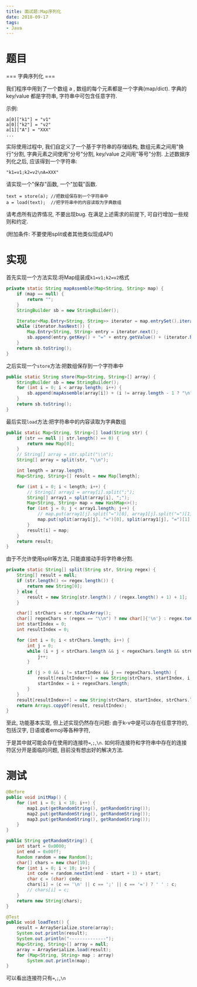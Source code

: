 ```yaml
---
title: 面试题:Map序列化
date: 2018-09-17
tags:
- Java
---
```

# 题目

=== 字典序列化 ===

我们程序中用到了一个数组 a , 数组的每个元素都是一个字典(map/dict).
字典的 key/value 都是字符串, 字符串中可包含任意字符.

示例:

    a[0]["k1"] = "v1"
    a[0]["k2"] = "v2"
    a[1]["A"] = "XXX"
    ...

实际使用过程中, 我们自定义了一个基于字符串的存储结构, 数组元素之间用"换行"分割, 
字典元素之间使用"分号"分割, key/value 之间用"等号"分割.
上述数据序列化之后, 应该得到一个字符串:

    "k1=v1;k2=v2\nA=XXX"

请实现一个"保存"函数, 一个"加载"函数.

    text = store(a); //把数组保存到一个字符串中
    a = load(text);  //把字符串中的内容读取为字典数组

请考虑所有边界情况, 不要出现bug. 在满足上述需求的前提下, 可自行增加一些规则和约定.

(附加条件: 不要使用split或者其他类似现成API)

# 实现

首先实现一个方法实现:将Map组装成`k1=v1;k2=v2`格式

```Java
private static String mapAssemble(Map<String, String> map) {
    if (map == null) {
        return "";
    }
    StringBuilder sb = new StringBuilder();

    Iterator<Map.Entry<String, String>> iterator = map.entrySet().iterator();
    while (iterator.hasNext()) {
        Map.Entry<String, String> entry = iterator.next();
        sb.append(entry.getKey() + "=" + entry.getValue() + (iterator.hasNext() ? ";" : ""));
    }
    return sb.toString();
}
```

之后实现一个`store`方法:把数组保存到一个字符串中

```Java
public static String store(Map<String, String>[] array) {
    StringBuilder sb = new StringBuilder();
    for (int i = 0; i < array.length; i++) {
        sb.append(mapAssemble(array[i]) + (i != array.length - 1 ? "\n" : ""));
    }
    return sb.toString();
}
```
最后实现`load`方法:把字符串中的内容读取为字典数组

```Java
public static Map<String, String>[] load(String str) {
    if (str == null || str.length() == 0) {
        return new Map[0];
    }
    // String[] array = str.split("\\n");
    String[] array = split(str, "\\n");

    int length = array.length;
    Map<String, String>[] result = new Map[length];

    for (int i = 0; i < length; i++) {
        // String[] array1 = array[i].split(";");
        String[] array1 = split(array[i], ";");
        Map<String, String> map = new HashMap<>();
        for (int j = 0; j < array1.length; j++) {
            // map.put(array1[j].split("=")[0], array1[j].split("=")[1]);
            map.put(split(array1[j], "=")[0], split(array1[j], "=")[1]);
        }
        result[i] = map;
    }
    return result;
}
```

由于不允许使用split等方法, 只能直接动手将字符串分割.

```Java
private static String[] split(String str, String regex) {
    String[] result = null;
    if (str.length() <= regex.length()) {
        return new String[0];
    } else {
        result = new String[str.length() / (regex.length() + 1) + 1];
    }

    char[] strChars = str.toCharArray();
    char[] regexChars = (regex == "\\n") ? new char[]{'\n'} : regex.toCharArray();
    int startIndex = 0;
    int resultIndex = 0;

    for (int i = 0; i < strChars.length; i++) {
        int j = 0;
        while (i + j < strChars.length && j < regexChars.length && strChars[i + j] == regexChars[j]) {
            j++;
        }

        if (j > 0 && i != startIndex && j == regexChars.length) {
            result[resultIndex++] = new String(strChars, startIndex, i - startIndex);
            startIndex = i + regexChars.length;
        }
    }
    result[resultIndex++] = new String(strChars, startIndex, strChars.length - startIndex);
    return Arrays.copyOf(result, resultIndex);
}
```

至此, 功能基本实现, 但上述实现仍然存在问题: 由于k-v中是可以存在任意字符的, 包括汉字, 日语或者emoji等各种字符, 

于是其中就可能会存在使用的连接符`=`,`;`,`\n`. 如何将连接符和字符串中存在的连接符区分开是面临的问题, 目前没有想出好的解决方法.

# 测试

```Java
@Before
public void initMap() {
    for (int i = 0; i < 10; i++) {
        map1.put(getRandomString(), getRandomString());
        map2.put(getRandomString(), getRandomString());
        map3.put(getRandomString(), getRandomString());
    }
}

public String getRandomString() {
    int start = 0x0000;
    int end = 0x00ff;
    Random random = new Random();
    char[] chars = new char[10];
    for (int i = 0; i < 10; i++) {
        int code = random.nextInt(end - start + 1) + start;
        char c = (char) code;
        chars[i] = (c == '\n' || c == ';' || c == '=') ? ' ' : c;
        // chars[i] = c;
    }
    return new String(chars);
}

@Test
public void loadTest() {
    result = ArraySerialize.store(array);
    System.out.println(result);
    System.out.println("--------------");
    Map<String, String>[] array = null;
    array = ArraySerialize.load(result);
    for (Map<String, String> map : array)
        System.out.println(map);
}
```

可以看出连接符只有`=`,`;`,`\n`

